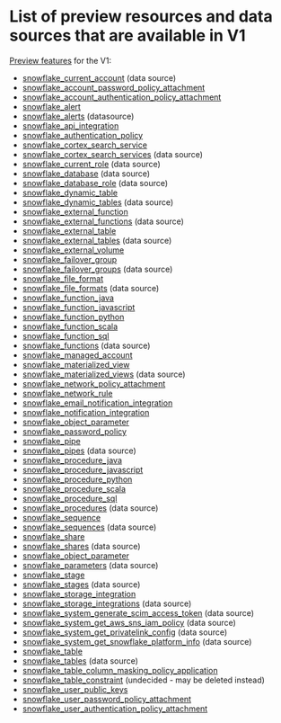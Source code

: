 # List of preview resources and data sources that are available in V1

[Preview features](../ROADMAP.md#preview-resourcesdatasources) for the V1:

* [snowflake_current_account](https://registry.terraform.io/providers/Snowflake-Labs/snowflake/1.0.0/docs/data-sources/current_account) (data source)
* [snowflake_account_password_policy_attachment](https://registry.terraform.io/providers/Snowflake-Labs/snowflake/1.0.0/docs/resources/account_password_policy_attachment)
* [snowflake_account_authentication_policy_attachment](https://registry.terraform.io/providers/Snowflake-Labs/snowflake/1.0.0/docs/resources/account_authentication_policy_attachment)
* [snowflake_alert](https://registry.terraform.io/providers/Snowflake-Labs/snowflake/1.0.0/docs/resources/alert)
* [snowflake_alerts](https://registry.terraform.io/providers/Snowflake-Labs/snowflake/1.0.0/docs/data-sources/alerts) (datasource)
* [snowflake_api_integration](https://registry.terraform.io/providers/Snowflake-Labs/snowflake/1.0.0/docs/resources/api_integration)
* [snowflake_authentication_policy](https://registry.terraform.io/providers/Snowflake-Labs/snowflake/1.0.0/docs/resources/authentication_policy)
* [snowflake_cortex_search_service](https://registry.terraform.io/providers/Snowflake-Labs/snowflake/1.0.0/docs/resources/cortex_search_service)
* [snowflake_cortex_search_services](https://registry.terraform.io/providers/Snowflake-Labs/snowflake/1.0.0/docs/data-sources/cortex_search_services) (data source)
* [snowflake_current_role](https://registry.terraform.io/providers/Snowflake-Labs/snowflake/1.0.0/docs/data-sources/current_role) (data source)
* [snowflake_database](https://registry.terraform.io/providers/Snowflake-Labs/snowflake/1.0.0/docs/data-sources/database) (data source)
* [snowflake_database_role](https://registry.terraform.io/providers/Snowflake-Labs/snowflake/1.0.0/docs/data-sources/database_role) (data source)
* [snowflake_dynamic_table](https://registry.terraform.io/providers/Snowflake-Labs/snowflake/1.0.0/docs/resources/dynamic_table)
* [snowflake_dynamic_tables](https://registry.terraform.io/providers/Snowflake-Labs/snowflake/1.0.0/docs/data-sources/dynamic_tables) (data source)
* [snowflake_external_function](https://registry.terraform.io/providers/Snowflake-Labs/snowflake/1.0.0/docs/resources/external_function)
* [snowflake_external_functions](https://registry.terraform.io/providers/Snowflake-Labs/snowflake/1.0.0/docs/data-sources/external_functions) (data source)
* [snowflake_external_table](https://registry.terraform.io/providers/Snowflake-Labs/snowflake/1.0.0/docs/resources/external_table)
* [snowflake_external_tables](https://registry.terraform.io/providers/Snowflake-Labs/snowflake/1.0.0/docs/data-sources/external_tables) (data source)
* [snowflake_external_volume](https://registry.terraform.io/providers/Snowflake-Labs/snowflake/1.0.0/docs/resources/external_volume)
* [snowflake_failover_group](https://registry.terraform.io/providers/Snowflake-Labs/snowflake/1.0.0/docs/resources/failover_group)
* [snowflake_failover_groups](https://registry.terraform.io/providers/Snowflake-Labs/snowflake/1.0.0/docs/data-sources/failover_groups) (data source)
* [snowflake_file_format](https://registry.terraform.io/providers/Snowflake-Labs/snowflake/1.0.0/docs/resources/file_format)
* [snowflake_file_formats](https://registry.terraform.io/providers/Snowflake-Labs/snowflake/1.0.0/docs/data-sources/file_formats) (data source)
* [snowflake_function_java](https://registry.terraform.io/providers/Snowflake-Labs/snowflake/1.0.0/docs/resources/function_java)
* [snowflake_function_javascript](https://registry.terraform.io/providers/Snowflake-Labs/snowflake/1.0.0/docs/resources/function_javascript)
* [snowflake_function_python](https://registry.terraform.io/providers/Snowflake-Labs/snowflake/1.0.0/docs/resources/function_python)
* [snowflake_function_scala](https://registry.terraform.io/providers/Snowflake-Labs/snowflake/1.0.0/docs/resources/function_scala)
* [snowflake_function_sql](https://registry.terraform.io/providers/Snowflake-Labs/snowflake/1.0.0/docs/resources/function_sql)
* [snowflake_functions](https://registry.terraform.io/providers/Snowflake-Labs/snowflake/1.0.0/docs/data-sources/functions) (data source)
* [snowflake_managed_account](https://registry.terraform.io/providers/Snowflake-Labs/snowflake/1.0.0/docs/resources/managed_account)
* [snowflake_materialized_view](https://registry.terraform.io/providers/Snowflake-Labs/snowflake/1.0.0/docs/resources/materialized_view)
* [snowflake_materialized_views](https://registry.terraform.io/providers/Snowflake-Labs/snowflake/1.0.0/docs/data-sources/materialized_views) (data source)
* [snowflake_network_policy_attachment](https://registry.terraform.io/providers/Snowflake-Labs/snowflake/1.0.0/docs/resources/network_policy_attachment)
* [snowflake_network_rule](https://registry.terraform.io/providers/Snowflake-Labs/snowflake/1.0.0/docs/resources/network_rule)
* [snowflake_email_notification_integration](https://registry.terraform.io/providers/Snowflake-Labs/snowflake/1.0.0/docs/resources/email_notification_integration)
* [snowflake_notification_integration](https://registry.terraform.io/providers/Snowflake-Labs/snowflake/1.0.0/docs/resources/notification_integration)
* [snowflake_object_parameter](https://registry.terraform.io/providers/Snowflake-Labs/snowflake/1.0.0/docs/resources/object_parameter)
* [snowflake_password_policy](https://registry.terraform.io/providers/Snowflake-Labs/snowflake/1.0.0/docs/resources/password_policy)
* [snowflake_pipe](https://registry.terraform.io/providers/Snowflake-Labs/snowflake/1.0.0/docs/resources/pipe)
* [snowflake_pipes](https://registry.terraform.io/providers/Snowflake-Labs/snowflake/1.0.0/docs/data-sources/pipes) (data source)
* [snowflake_procedure_java](https://registry.terraform.io/providers/Snowflake-Labs/snowflake/1.0.0/docs/resources/procedure_java)
* [snowflake_procedure_javascript](https://registry.terraform.io/providers/Snowflake-Labs/snowflake/1.0.0/docs/resources/procedure_javascript)
* [snowflake_procedure_python](https://registry.terraform.io/providers/Snowflake-Labs/snowflake/1.0.0/docs/resources/procedure_python)
* [snowflake_procedure_scala](https://registry.terraform.io/providers/Snowflake-Labs/snowflake/1.0.0/docs/resources/procedure_scala)
* [snowflake_procedure_sql](https://registry.terraform.io/providers/Snowflake-Labs/snowflake/1.0.0/docs/resources/procedure_sql)
* [snowflake_procedures](https://registry.terraform.io/providers/Snowflake-Labs/snowflake/1.0.0/docs/data-sources/procedures) (data source)
* [snowflake_sequence](https://registry.terraform.io/providers/Snowflake-Labs/snowflake/1.0.0/docs/resources/sequence)
* [snowflake_sequences](https://registry.terraform.io/providers/Snowflake-Labs/snowflake/1.0.0/docs/data-sources/sequences) (data source)
* [snowflake_share](https://registry.terraform.io/providers/Snowflake-Labs/snowflake/1.0.0/docs/resources/share)
* [snowflake_shares](https://registry.terraform.io/providers/Snowflake-Labs/snowflake/1.0.0/docs/data-sources/shares) (data source)
* [snowflake_object_parameter](https://registry.terraform.io/providers/Snowflake-Labs/snowflake/1.0.0/docs/resources/object_parameter)
* [snowflake_parameters](https://registry.terraform.io/providers/Snowflake-Labs/snowflake/1.0.0/docs/data-sources/parameters) (data source)
* [snowflake_stage](https://registry.terraform.io/providers/Snowflake-Labs/snowflake/1.0.0/docs/resources/stage)
* [snowflake_stages](https://registry.terraform.io/providers/Snowflake-Labs/snowflake/1.0.0/docs/data-sources/stages) (data source)
* [snowflake_storage_integration](https://registry.terraform.io/providers/Snowflake-Labs/snowflake/1.0.0/docs/resources/storage_integration)
* [snowflake_storage_integrations](https://registry.terraform.io/providers/Snowflake-Labs/snowflake/1.0.0/docs/data-sources/storage_integrations) (data source)
* [snowflake_system_generate_scim_access_token](https://registry.terraform.io/providers/Snowflake-Labs/snowflake/1.0.0/docs/data-sources/system_generate_scim_access_token) (data source)
* [snowflake_system_get_aws_sns_iam_policy](https://registry.terraform.io/providers/Snowflake-Labs/snowflake/1.0.0/docs/data-sources/system_get_aws_sns_iam_policy) (data source)
* [snowflake_system_get_privatelink_config](https://registry.terraform.io/providers/Snowflake-Labs/snowflake/1.0.0/docs/data-sources/system_get_privatelink_config) (data source)
* [snowflake_system_get_snowflake_platform_info](https://registry.terraform.io/providers/Snowflake-Labs/snowflake/1.0.0/docs/data-sources/system_get_snowflake_platform_info) (data source)
* [snowflake_table](https://registry.terraform.io/providers/Snowflake-Labs/snowflake/1.0.0/docs/resources/table)
* [snowflake_tables](https://registry.terraform.io/providers/Snowflake-Labs/snowflake/1.0.0/docs/data-sources/tables) (data source)
* [snowflake_table_column_masking_policy_application](https://registry.terraform.io/providers/Snowflake-Labs/snowflake/1.0.0/docs/resources/table_column_masking_policy_application)
* [snowflake_table_constraint](https://registry.terraform.io/providers/Snowflake-Labs/snowflake/1.0.0/docs/resources/table_constraint) (undecided - may be deleted instead)
* [snowflake_user_public_keys](https://registry.terraform.io/providers/Snowflake-Labs/snowflake/1.0.0/docs/resources/user_public_keys)
* [snowflake_user_password_policy_attachment](https://registry.terraform.io/providers/Snowflake-Labs/snowflake/1.0.0/docs/resources/user_password_policy_attachment)
* [snowflake_user_authentication_policy_attachment](https://registry.terraform.io/providers/Snowflake-Labs/snowflake/1.0.0/docs/resources/snowflake_user_authentication_policy_attachment)
